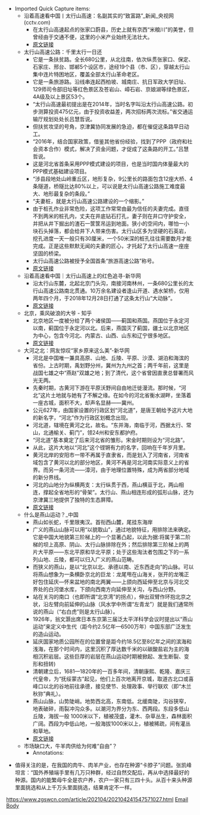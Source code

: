 - Imported Quick Capture items:
    - 沿着高速看中国丨太行山高速：名副其实的“致富路”_新闻_央视网(cctv.com)
        - 在太行山高速起点的张家口蔚县，历史上就有京西“米粮川”的美誉，但曾经由于交通不便，这里的小米产业始终无法壮大。
        - [原文链接](http://m.news.cctv.com/2021/05/17/ARTI7mRBBFkN1XYyffrDYiTT210517.shtml)
    - 太行山高速公路：千里太行一日还
        - 它是一条扶贫路。全长680公里，从北往南，依次纵贯张家口、保定、石家庄、邢台、邯郸5个设区市，途经19个县（市、区），穿越太行山集中连片特困地区，覆盖全部太行山革命老区。
        - 它是一条旅游路。沿线串连起西柏坡、城南庄、抗日军政大学旧址、129师司令部旧址等红色景区及苍岩山、嶂石岩、京娘湖等绿色景区，4A级及以上景区53个。
        - “太行山高速最初提出是在2014年，当时名字叫沿太行山高速公路。初步测算投资475亿元，由于投资收益差，两次招标两次流标。”省交通运输厅规划处处长吕慧哲说。
        - 但扶贫攻坚的号角，京津冀协同发展的急迫，都在催促这条路早日动工。
        - “2016年，结合国家政策，借鉴其他省份经验，找到了PPP（政府和社会资本合作）模式，解决了资金问题，才促成了这条路的开工。”吕慧哲说。
        - 这是河北省首条采用PPP模式建设的项目，也是当时国内体量最大的PPP模式基础建设项目。
        - “涉县段地处山岭重丘区，地形复杂，9公里长的路面包含12座大桥、4条隧道，桥隧比达80%以上，可以说是太行山高速公路施工难度最大、地形最复杂的条段。”
        - “夫妻桩，就是太行山高速公路建设的一个缩影。”
        - 由于桩孔作业非常危险，这项工作常常由最为信任的夫妻完成。直径不到两米的桩孔内，丈夫在井底钻石打孔，妻子则在井口守护安全，并把从井下掘出的渣石一筐筐吊运到地面。狭小的空间内，哪怕一小块石头掉落，都会给井下人带来伤害。太行山区多为坚硬的石英岩，挖孔进度一天一般只有30厘米，一个50米深的桩孔往往需要数月才能完成。正是这些默默无闻的夫妻的匠心，才托起了太行山高速一座座坚固的桥梁。
        - 太行山高速公路被授予全国首条“旅游高速公路”称号。
        - [原文链接](http://he.people.com.cn/n2/2020/1019/c192235-34358104.html)
    - 沿着高速看中国｜太行山高速上的红色追寻-新华网
        - 沿太行山东麓，北起北京门头沟，南接河南林州，一条680公里长的太行山高速公路南北贯通。10万余名建设者逢山开道、遇水架桥，仅用两年四个月，于2018年12月28日打通了这条太行山“大动脉”。
        - [原文链接](http://www.xinhuanet.com/politics/2021-04/30/c_1127398559.htm)
    - 北京，乘风破浪的大爷 - 知乎
        - 北京地区一度被分给了两个诸侯国——蓟国和燕国。燕国位于永定河以南，蓟国位于永定河以北。后来，燕国灭了蓟国，疆土以北京地区为中心，包含今河北、内蒙古、山西、山东和辽宁很多地区。
        - [原文链接](https://zhuanlan.zhihu.com/p/150963618)
    - 大河之北：网友惊叹“家乡原来这么美”-新华网
        - 河北是中国唯一兼具高原、山地、丘陵、平原、沙漠、湖泊和海滨的省份。上古时期，禹划野分州，冀州为九州之首；两千年前，这里是战国七雄之中“燕赵”双雄之地；到了清代，这个省曾因直隶总督署而风光无两。
        - 先秦时期，古黄河下游在平原沃野间自由地迁徙漫流。那时候，“河北”这片土地就与她有了不解之缘。在如今的河北省衡水湖畔，坐落着一座古城，面积不大，却声名显赫——冀州。
        - 公元627年，由国家设置的行政区划“河北道”，是唐王朝给予这片大地的新名字，“河北”作为行政区划概念出现。
        - 河北道，辖境在黄河之北，故名。“东并海，南临于河，西据太行、常山，北通榆关、蓟门”，领24州和安东都护府。
        - “河北道”基本奠定了后来河北省的雏形。宋金时期则设为“河北路”。
        - 从此，这片大地以“河北”这个铿锵有力的名字，回响在千年岁月里。
        - 黄河北岸的安阳市一带不再属于直隶省，而是划入了河南省，河南省域包含了黄河以北的部分地区，黄河不再是河北河南实际意义上的省界。而另一条河流——漳河，由于地理位置特殊，成为两省部分地域的新分界线。
        - 河北的山地分为纵横两支：太行纵贯于西，燕山横亘于北，两山相连，撑起全省地形的“骨架”。太行山、燕山相连形成的弧形山脉，还为京津冀三地提供了独特的生态屏障。
        - [原文链接](http://www.xinhuanet.com/politics/2021-03/19/c_1127228678.htm)
    - 什么是燕山运动？_中国
        - 燕山如长蛇，千里限夷汉。首衔西山麓，尾挂东海岸
        - 广义的燕山山脉可以用“以貌取山”，通过地貌特征，用排除法来确定。 它是中国大地貌第三阶梯上的一个显著凸起，以此为据:将属于第二阶梯的坝上高原、阴山、太行山脉排除在外；然后排除第三阶梯上的两片大平原——东北平原和华北平原；处于这些淘汰者包围之下的一系列山地、丘陵，都可以归入广义的燕山范畴。
        - 而狭义的燕山，是以“北京以北、承德以南、近东西走向”的山脉。可以将燕山想象为一条横卧京北的巨龙：龙尾甩在山海关，张开的龙嘴正好包住延庆—怀来盆地的南北两翼——上颌向西延伸至北京与河北交界处的白河堡水库，下颌向西南方向延伸至关沟，与西山分野。
        - 站在关沟的南口（也即所谓“北京湾”的拐点），伸出双臂作环抱北京之状，沿左臂向前延伸的山脉（风水学中所谓“左青龙”）就是我们通常所说的燕山（“右白虎”则是太行山脉）。
        - 1926年，翁文灏出席日本东京第三届泛太平洋科学会议时提出以“燕山运动”来定义中生代（距今约2.5亿年—6500万年）中国东部广泛发生的造山运动。
        - 延庆国家地质公园所在的位置曾是距今约18.5亿至8亿年之间的滨海和浅海，在那个时间内，这里沉积了厚达数千米的以碳酸盐岩为主的海相沉积岩层。这些巨厚的岩层在燕山运动时期被掀起、发生断裂、变形和扭转)
        - 清朝建立后，1681—1820年的一百多年间，清朝康熙、乾隆、嘉庆三代皇帝，为“抚绥蒙古”起见，他们上百次地离开京城，取道古北口或喜峰口以北的谷地前往承德，接见使节、处理政事、举行联欢（即“木兰秋狝”典礼）。
        - 燕山山脉，山势陡峭。地势西北高，东南低。北缓南陡，沟谷狭窄，地表破碎，雨裂冲沟众多。以潮河为界分为东、西两段。东段多低山丘陵，海拔一般 1000米以下，植被茂盛，灌木、杂草丛生，森林面积广阔。西段为中低山地，一般海拔1000米以上，植被稀疏，间有灌丛和草地。
        - [原文链接](https://www.sohu.com/a/334893397_253609)
    - 市场缺口大，牛羊肉供给为何难“自由”？
        - Annotations:

* 值得关注的是，在我国的肉牛、肉羊产业，也存在种源“卡脖子”问题。张凯峰坦言：“国外养殖端手里有几万只种群，经过自然交配后，再从中选择最好的种源。国内的能繁母牛全是农户养，农户一家只有三四十头。从百十来头种源里面挑选和从上千万头里面挑选，结果肯定不一样。



https://www.zgswcn.com/article/202104/202104241547571027.html [Email Body](https://files.todoist.com/bviWbqkmXFFHDIrxOQur-U8LxSlRuTruKKPBFIZIklMPkClqOoZuR-3L6K13gtHm/by/21878347/as/file.html)
